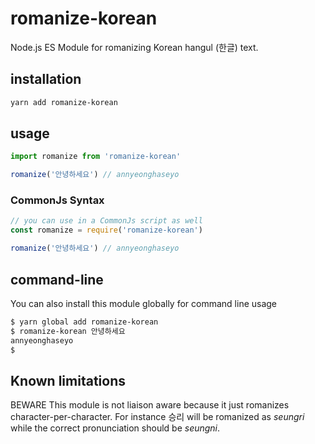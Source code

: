 # romanize-korean

Node.js ES Module for romanizing Korean hangul (한글) text.

## installation

```sh
yarn add romanize-korean
```

## usage

```javascript
import romanize from 'romanize-korean'

romanize('안녕하세요') // annyeonghaseyo
```

### CommonJs Syntax

```javascript
// you can use in a CommonJs script as well
const romanize = require('romanize-korean')

romanize('안녕하세요') // annyeonghaseyo
```

## command-line

You can also install this module globally for command line usage

```sh
$ yarn global add romanize-korean
$ romanize-korean 안녕하세요
annyeonghaseyo
$ 
```

## Known limitations

BEWARE This module is not liaison aware because it just romanizes character-per-character.
For instance 승리 will be romanized as *seungri* while the correct pronunciation should be *seungni*.
